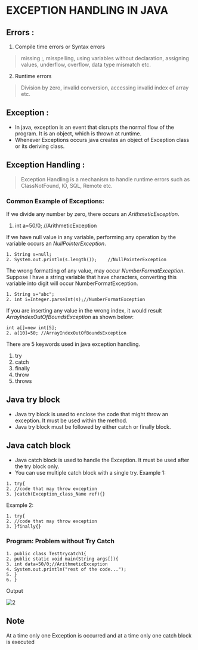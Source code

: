 # EXCEPTION HANDLING IN JAVA
## Errors :
1. Compile time errors or Syntax errors
> missing ;, misspelling, using variables without declaration, assigning values, underflow, overflow, data type mismatch etc.
2. Runtime errors
> Division by zero, invalid conversion, accessing invalid index of array etc.
## Exception :
* In java, exception is an event that disrupts the normal flow of the
program. It is an object, which is thrown at runtime.
*  Whenever Exceptions occurs java creates an object of Exception class or its
deriving class.
## Exception Handling :
> Exception Handling is a mechanism to handle runtime errors such as ClassNotFound, IO, SQL, Remote etc.
### Common Example of Exceptions:
If we divide any number by zero, there occurs an *ArithmeticException*.
1. int a=50/0;    //ArithmeticException

If we have null value in any variable, performing any operation by the variable occurs an *NullPointerException*.
```
1. String s=null;
2. System.out.println(s.length());    //NullPointerException
```

The wrong formatting of any value, may occur *NumberFormatException*. Suppose
I have a string variable that have characters, converting this variable into digit will
occur NumberFormatException.
```
1. String s="abc";
2. int i=Integer.parseInt(s);//NumberFormatException 
```
If you are inserting any value in the wrong index, it would result
*ArrayIndexOutOfBoundsException* as shown below:
```
int a[]=new int[5];
2. a[10]=50; //ArrayIndexOutOfBoundsException
```
There are 5 keywords used in java exception handling.
1. try
2. catch
3. finally
4. throw
5. throws

## Java try block
* Java try block is used to enclose the code that might throw an exception. It must be
used within the method.
* Java try block must be followed by either catch or finally block.
## Java catch block
* Java catch block is used to handle the Exception. It must be used after the try block
only.
* You can use multiple catch block with a single try.
Example 1:
```
1. try{
2. //code that may throw exception
3. }catch(Exception_class_Name ref){} 
```
Example 2:
```
1. try{
2. //code that may throw exception
3. }finally{}
```
### Program: Problem without Try Catch
```
1. public class Testtrycatch1{
2. public static void main(String args[]){
3. int data=50/0;//ArithmeticException
4. System.out.println("rest of the code...");
5. }
6. }
```
Output

![2](https://user-images.githubusercontent.com/49730521/75778697-4ef28300-5d7e-11ea-81ea-61ad37d5f29a.PNG)

## Note 
 At a time only one Exception is occurred and at a time only one catch block is executed
